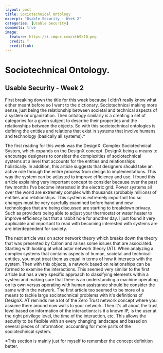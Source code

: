 ```yaml
---
layout: post
title: Sociotechnical Ontology
excerpt: "Usable Security - Week 2"
categories: [Usable Security]
comments: true
image:
  feature: https://i.imgur.com/xtb9k1O.png
  credit: T
  creditlink: 
---
```


# Sociotechnical Ontology.

## Usable Security - Week 2

First breaking down the title for this week because I didn’t really know what either meant before so I went to the dictionary. Sociotechnical making more sense, just being the relationship between societal and technical aspects of a system or organization. Then ontology similarly is a creating a set of categories for a given subject to describe their properties and the relationships between the objects. So with this sociotechnical ontologies is defining the entities and relations that exist in systems that involve humans and technology (basically all systems).*

The first reading for this week was the DesignX: Complex Sociotechnical System, which expands on the DesignX concept. DesignX being a means to encourage designers to consider the complexities of sociotechnical systems at a level that accounts for the entities and relationships holistically. In addition, this article suggests that designers should take an active role through the entire process from design to implementations. This way the system can be adjusted to improve efficiency and use. I found this article explaining very important concept to consider because over the past few months I’ve become interested in the electric grid. Power systems all over the world are extremely complex with thousands (probably millions) of entities and relationships. This system is extremely important too so changes must be very carefully examined before hand and new technologies that are being discussed are starting to breakdown privacy. Such as providers being able to adjust your thermostat or water heater to improve efficiency but that a rabbit hole for another day. I just found it very applicable and important to read with becoming interested with systems are are interdependent for society. 

The next article was on actor network theory which breaks down the theory that was presented by Callon and raises some issues that are associated. Starting with looking at what actor network theory (AT). When analyzing a complex systems that contains aspects of human, societal and technical entities, you must treat them as equal in terms of how it interacts with the system. Then with this objects, a network based on relationships can be formed to examine the interactions. This seemed very similar to the first article but has a very specific approach to classifying elements within a system and making sure that there is an understanding a machine operating on its own versus operating with human assistance should be consider the same within the network. The first article too seemed to be more of a means to tackle large sociotechnical problems with it's definitions of DesignX. AT reminds me a lot of the Zero Trust network concept where you assume there around now walls to your network. Then it's all about the trust level based on information of the interactions: is it a known IP, is the user at the right privilege level, the time of the interaction, etc. This allows the security to be flexible with an every changing landscape and based on several pieces of information, accounting for more parts of the sociotechnical system. 


*This section is mainly just for myself to remember the concept definition better.

